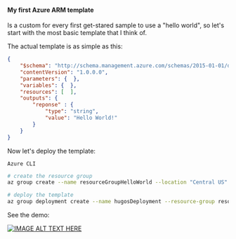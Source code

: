 #### My first Azure ARM template

Is a custom for every first get-stared sample to use a "hello world", so let's start with the most basic template that I think of.

The actual template is as simple as this:

```json
{
    "$schema": "http://schema.management.azure.com/schemas/2015-01-01/deploymentTemplate.json#",
    "contentVersion": "1.0.0.0",
    "parameters": {  },
    "variables": {  },
    "resources": [  ],
    "outputs": {  
        "reponse" : {
            "type": "string",
            "value": "Hello World!"
        }
    }
}
```



Now let's deploy the template:

`Azure CLI`
```bash
# create the resource group
az group create --name resourceGroupHelloWorld --location "Central US"

# deploy the template
az group deployment create --name hugosDeployment --resource-group resourceGroupHelloWorld --template-uri https://raw.githubusercontent.com/Hugos-MSFT/azure-arm-templates/master/Samples/get-started/helloWorldTemplate.json
```
See the demo:

[![IMAGE ALT TEXT HERE](http://img.youtube.com/vi/A4vN5N_NhPA/0.jpg)](https://youtu.be/A4vN5N_NhPA)
